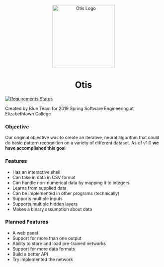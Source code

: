 <p align="center"><a target="_blank" rel="noopener noreferrer"><img width="200" src="https://i.imgur.com/vva7rFG.png" alt="Otis Logo"></a>
<br></p>
<h1 align="center"> Otis </h1>

[![Requirements Status](https://requires.io/github/etown-blue-team/Otis/requirements.svg?branch=master)](https://requires.io/github/etown-blue-team/Otis/requirements/?branch=master)


Created by Blue Team for 2019 Spring Software Engineering at Elizabethtown College

### Objective
Our original objective was to create an iterative, neural algorithm that could do basic pattern recognition on a variety of different dataset. As of v1.0 **we have accomplished this goal**

### Features
* Has an interactive shell
* Can take in data in CSV format
* Can handle non-numerical data by mapping it to integers
* Learns from supplied data
* Can be implemented in other programs (technically)
* Supports multiple inputs
* Supports multiple hidden layers
* Makes a binary assumption about data

### Planned Features
* A web panel
* Support for more than one output
* Ability to store and load pre-trained networks
* Support for more data formats
* Build a better API
* Try implemented the network